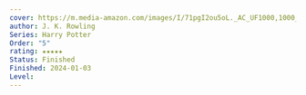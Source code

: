 ```yaml
---
cover: https://m.media-amazon.com/images/I/71pgI2ou5oL._AC_UF1000,1000_QL80_.jpg
author: J. K. Rowling
Series: Harry Potter
Order: "5"
rating: ★★★★★
Status: Finished
Finished: 2024-01-03
Level:
---
```








